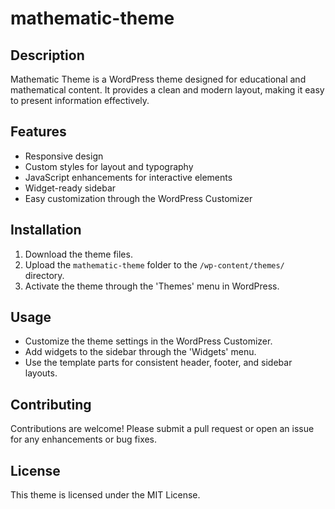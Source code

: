 # mathematic-theme

## Description
Mathematic Theme is a WordPress theme designed for educational and mathematical content. It provides a clean and modern layout, making it easy to present information effectively.

## Features
- Responsive design
- Custom styles for layout and typography
- JavaScript enhancements for interactive elements
- Widget-ready sidebar
- Easy customization through the WordPress Customizer

## Installation
1. Download the theme files.
2. Upload the `mathematic-theme` folder to the `/wp-content/themes/` directory.
3. Activate the theme through the 'Themes' menu in WordPress.

## Usage
- Customize the theme settings in the WordPress Customizer.
- Add widgets to the sidebar through the 'Widgets' menu.
- Use the template parts for consistent header, footer, and sidebar layouts.

## Contributing
Contributions are welcome! Please submit a pull request or open an issue for any enhancements or bug fixes.

## License
This theme is licensed under the MIT License.